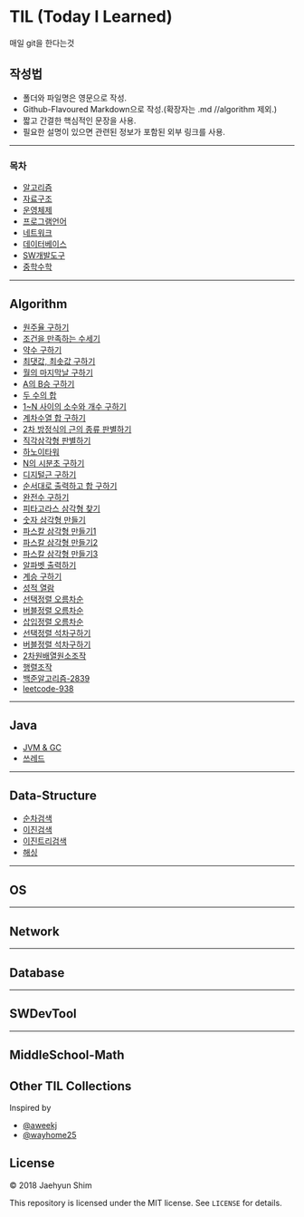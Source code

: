 # TIL (Today I Learned)
매일 git을 한다는것

## 작성법
- 폴더와 파일명은 영문으로 작성.
- Github-Flavoured Markdown으로 작성.(확장자는 .md //algorithm 제외.)
- 짧고 간결한 핵심적인 문장을 사용. 
- 필요한 설명이 있으면 관련된 정보가 포함된 외부 링크를 사용.

----------------------------------------------------------------------------------------------------------------------

### 목차
* [알고리즘](#Algorithm)
* [자료구조](#Data-Structure)
* [운영체제](#OS)
* [프로그램언어](#Programming-Language)
* [네트워크](#Network)
* [데이터베이스](#Database)
* [SW개발도구](#SWDevTool)
* [중학수학](#MiddleSchool-Math)

---
## Algorithm
* [원주율 구하기](algorithm/src/CircleRate.java)
* [조건을 만족하는 수세기](algorithm/src/CountingANumberSatisfyingACondition.java)
* [약수 구하기](algorithm/src/DivisorOfN.java)
* [최댓값, 최솟값 구하기](algorithm/src/MaxValueAndMinValue.java)
* [월의 마지막날 구하기](algorithm/src/LastDayOfMonth.java)
* [A의 B승 구하기](algorithm/src/NPowerOfN.java)
* [두 수의 합](algorithm/src/NumberSum.java)
* [1~N 사이의 소수와 개수 구하기](algorithm/src/PrimeNumberCount.java)
* [계차수열 합 구하기](algorithm/src/ProgressionOfDifferencesSum.java)
* [2차 방정식의 근의 종류 판별하기](algorithm/src/QuadraticEquationByKindsOfValue.java)
* [직각삼각형 판별하기](algorithm/src/RightTriangleDivision.java)
* [하노이타워](algorithm/src/TheTowerOfHanoi.java)
* [N의 시분초 구하기](algorithm/src/TimeOfHrMinSec.java)
* [디지털근 구하기](algorithm/src/DigitalPowerOfN.java)
* [순서대로 출력하고 합 구하기](algorithm/src/SumOfInOrderPrint.java)
* [완전수 구하기](algorithm/src/PerfectNumber.java)
* [피타고라스 삼각형 찾기](algorithm/src/FindThePythagorasValues.java)
* [숫자 삼각형 만들기](algorithm/src/NumberTriangle.java)
* [파스칼 삼각형 만들기1](algorithm/src/PascalTriangle.java)
* [파스칼 삼각형 만들기2](algorithm/src/PascalTriangle2.java)
* [파스칼 삼각형 만들기3](algorithm/src/PascalTriangle3.java)
* [알파벳 출력하기](algorithm/src/PrintingTheAlphabet.java)
* [계승 구하기](algorithm/src/PrintingTheFactorial.java)
* [성적 열람](algorithm/src/ReadingGrades.java)
* [선택정렬 오름차순](algorithm/src/SelectionSort.java)
* [버블정렬 오름차순](algorithm/src/BubbleSort.java)
* [삽입정렬 오름차순](algorithm/src/InsertionSort.java)
* [선택정렬 석차구하기](algorithm/src/SelectionSortClassRanking.java)
* [버블정렬 석차구하기](algorithm/src/BubbleSortClassRanking.java)
* [2차원배열원소조작](algorithm/src/TwoDimensionalArrayOperation.java)
* [행렬조작](algorithm/src/MatrixOperation.java)
* [백준알고리즘-2839](algorithm/src/Back2839.java)
* [leetcode-938](algorithm/src/RangeSumOfBST.java)


---
## Java
* [JVM & GC](java/jvm_basic.md)
* [쓰레드](java/thread/ThreadBasic.md)

---
## Data-Structure
* [순차검색](dataStructure/SequentialSearch.md)
* [이진검색](dataStructure/BinarySearch.md)
* [이진트리검색](dataStructure/BinarySearchTree.md)
* [해싱](dataStructure/Hashing.md)

---
## OS

---
## Network

---
## Database

---
## SWDevTool

---
## MiddleSchool-Math


## Other TIL Collections
Inspired by

* [@aweekj](https://github.com/aweekj/til)
* [@wayhome25](https://github.com/wayhome25/til)


## License

© 2018 Jaehyun Shim

This repository is licensed under the MIT license. See `LICENSE` for details.
